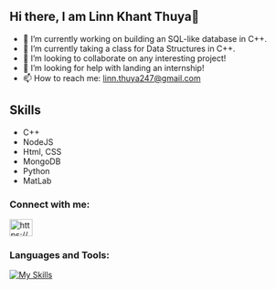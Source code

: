 ## Hi there, I am Linn Khant Thuya👋

- 🔭 I’m currently working on building an SQL-like database in C++.
- 🌱 I’m currently taking a class for Data Structures in C++.
- 👯 I’m looking to collaborate on any interesting project!
- 🤔 I’m looking for help with landing an internship!
- 📫 How to reach me: linn.thuya247@gmail.com

## Skills
* C++
* NodeJS
* Html, CSS
* MongoDB
* Python
* MatLab

  

<h3 align="left">Connect with me:</h3>
<p align="left">
<a href="https://www.linkedin.com/in/linn-khant-thuya-b82155269/" target="blank"><img align="center" src="https://raw.githubusercontent.com/rahuldkjain/github-profile-readme-generator/master/src/images/icons/Social/linked-in-alt.svg" alt="https://www.linkedin.com/in/linn-khant-thuya-b82155269/" height="30" width="40" /></a>
</p>

<h3 align="left">Languages and Tools:</h3>

[![My Skills](https://skillicons.dev/icons?i=cpp,nodejs,js,html,css,python,arduino,matlab,mongodb)](https://skillicons.dev)
